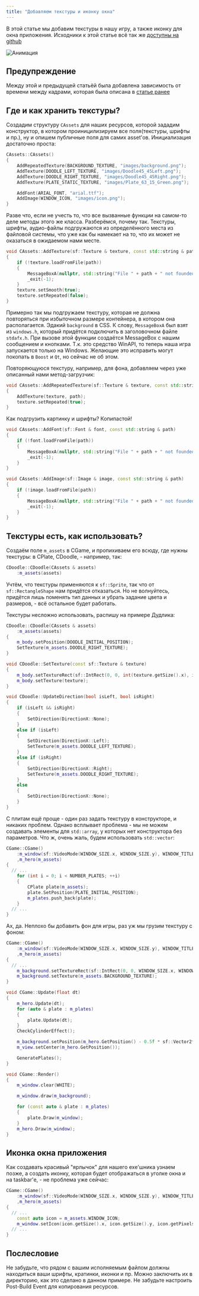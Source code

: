 ```yaml
---
title: "Добавляем текстуры и иконку окна"
---
```


В этой статье мы добавим текстуры в нашу игру, а также иконку для окна приложения.
Исходники к этой статье всё так же [доступны на github](https://github.com/eligantRU/sfml-sample-doodlejump/tree/master/DoodleJump_3)

![Анимация](figures/preview_doodlejump_3.gif)

## Предупреждение
Между этой и предыдущей статьёй была добавлена зависимость от времени между кадрами, которая была описана в [статье ранее](https://github.com/eligantRU/ps-group.github.io/blob/master/_escape_from_js/4.md)

## Где и как хранить текстуры?
Создадим структуру `CAssets` для наших ресурсов, которой зададим конструктор, в котором проиницилизируем все поля(текстуры, шрифты и пр.), ну и опишем публичные поля для самих asset'ов.
Инициализация достаточно проста:
```cpp
CAssets::CAssets()
{
	AddRepeatedTexture(BACKGROUND_TEXTURE, "images/background.png");
	AddTexture(DOODLE_LEFT_TEXTURE, "images/Doodle45_45Left.png");
	AddTexture(DOODLE_RIGHT_TEXTURE, "images/Doodle45_45Right.png");
	AddTexture(PLATE_STATIC_TEXTURE, "images/Plate_63_15_Green.png");

	AddFont(ARIAL_FONT, "arial.ttf");
	AddImage(WINDOW_ICON, "images/icon.png");
}
```

Разве что, если не учесть то, что все вызванные функции на самом-то деле методы этого же класса. Разберёмся, почему так.
Текстуры, шрифты, аудио-файлы подгружаются из определённого места из файловой системы, что уже как бы намекает на то, что их может не оказаться в ожидаемом нами месте.
```cpp
void CAssets::AddTexture(sf::Texture & texture, const std::string & path)
{
	if (!texture.loadFromFile(path))
	{
		MessageBoxA(nullptr, std::string("File " + path + " not founded").c_str(), "Error", MB_ICONERROR | MB_OK);
		_exit(-1);
	}
	texture.setSmooth(true);
	texture.setRepeated(false);
}
```
Примерно так мы подгружаем текстуру, которая не должна повторяться при избыточном размере контейнера, в котором она располагается. Эдакий `background` в CSS.
К слову, `MessageBoxA` был взят из `windows.h`, который придётся подключить в заголовочном файле `stdafx.h`. При вызове этой функции создаётся MessageBox с нашим сообщением и кнопками. Т.к. это средство WinAPI, то теперь наша игра запускается только на Windows. Желающие это исправить могут покопать в `Boost` и `Qt`, но сейчас не об этом.

Повторяющуюся текстуру, например, для фона, добавляем через уже описанный нами метод-загрузчик:
```cpp
void CAssets::AddRepeatedTexture(sf::Texture & texture, const std::string & path)
{
	AddTexture(texture, path);
	texture.setRepeated(true);
}
```

Как подгрузить картинку и шрифты? Копипастой!
```cpp
void CAssets::AddFont(sf::Font & font, const std::string & path)
{
	if (!font.loadFromFile(path))
	{
		MessageBoxA(nullptr, std::string("File " + path + " not founded").c_str(), "Error", MB_ICONERROR | MB_OK);
		_exit(-1);
	}
}

void CAssets::AddImage(sf::Image & image, const std::string & path)
{
	if (!image.loadFromFile(path))
	{
		MessageBoxA(nullptr, std::string("File " + path + " not founded").c_str(), "Error", MB_ICONERROR | MB_OK);
		_exit(-1);
	}
}
```

## Текстуры есть, как использовать?
Создаём поле `m_assets` в CGame, и пропихиваем его всюду, где нужны текстуры: в CPlate, CDoodle, - например, так:
```cpp
CDoodle::CDoodle(CAssets & assets)
  	:m_assets(assets)
```

Учтём, что текстуры применяются к `sf::Sprite`, так что от `sf::RectangleShape` нам придётся отказаться. Но не волнуйтесь, придётся лишь поменять тип данных и убрать задание цвета и размеров, - всё остальное будет работать.

Текстуры несложно использовать, распишу на примере Дудлика:
```cpp
CDoodle::CDoodle(CAssets & assets)
	:m_assets(assets)
{
	m_body.setPosition(DOODLE_INITIAL_POSITION);
	SetTexture(m_assets.DOODLE_RIGHT_TEXTURE);
}

void CDoodle::SetTexture(const sf::Texture & texture)
{
	m_body.setTextureRect(sf::IntRect(0, 0, int(texture.getSize().x), int(texture.getSize().y)));
	m_body.setTexture(texture);
}

void CDoodle::UpdateDirection(bool isLeft, bool isRight)
{
	if (isLeft && isRight)
	{
		SetDirection(DirectionX::None);
	}
	else if (isLeft)
	{
		SetDirection(DirectionX::Left);
		SetTexture(m_assets.DOODLE_LEFT_TEXTURE);
	}
	else if (isRight)
	{
		SetDirection(DirectionX::Right);
		SetTexture(m_assets.DOODLE_RIGHT_TEXTURE);
	}
	else
	{
		SetDirection(DirectionX::None);
	}
}
```

С плитам ещё проще - один раз задать текстуру в конструкторе, и никаких проблем. Однако всплывает проблема - мы не можем создавать элементы для `std::array`, у которых нет конструктора без параметров. Что ж, очень жаль, будем использовать `std::vector`:
```cpp
CGame::CGame()
	:m_window(sf::VideoMode(WINDOW_SIZE.x, WINDOW_SIZE.y), WINDOW_TITLE, WINDOW_STYLE)
	,m_hero(m_assets)
{
  // ...
	for (int i = 0; i < NUMBER_PLATES; ++i)
	{
		CPlate plate(m_assets);
		plate.SetPosition(PLATE_INITIAL_POSITION);
		m_plates.push_back(plate);
	}
  // ...
}
```

Ах, да. Неплохо бы добавить фон для игры, раз уж мы грузим текстуру с фоном:
```cpp
CGame::CGame()
	:m_window(sf::VideoMode(WINDOW_SIZE.x, WINDOW_SIZE.y), WINDOW_TITLE, WINDOW_STYLE)
	,m_hero(m_assets)
{
  // ...
	m_background.setTextureRect(sf::IntRect(0, 0, WINDOW_SIZE.x, WINDOW_SIZE.y));
	m_background.setTexture(m_assets.BACKGROUND_TEXTURE);
}

void CGame::Update(float dt)
{
	m_hero.Update(dt);
	for (auto & plate : m_plates)
	{
		plate.Update(dt);
	}
	CheckCylinderEffect();

	m_background.setPosition(m_hero.GetPosition() - 0.5f * sf::Vector2f(WINDOW_SIZE));
	m_view.setCenter(m_hero.GetPosition());

	GeneratePlates();
}

void CGame::Render()
{
	m_window.clear(WHITE);

	m_window.draw(m_background);

	for (const auto & plate : m_plates)
	{
		plate.Draw(m_window);
	}
	m_hero.Draw(m_window);
}
```

## Иконка окна приложения
Как создавать красивый "ярлычок" для нашего exe'шника узнаем позже, а создать иконку, которая будет отображаться в уголке окна и на taskbar'е, - не проблема уже сейчас:
```cpp
CGame::CGame()
	:m_window(sf::VideoMode(WINDOW_SIZE.x, WINDOW_SIZE.y), WINDOW_TITLE, WINDOW_STYLE)
	,m_hero(m_assets)
{
  // ...
	const auto icon = m_assets.WINDOW_ICON;
	m_window.setIcon(icon.getSize().x, icon.getSize().y, icon.getPixelsPtr());
  // ...
}
```

## Послесловие
Не забудьте, что рядом с вашим исполняемым файлом должны находиться ваши шрифты, кратинки, иконки и пр. Можно заключить их в директорию, как это сделано в данном примере.
Не забудьте настроить Post-Build Event для копирования ресурсов.

